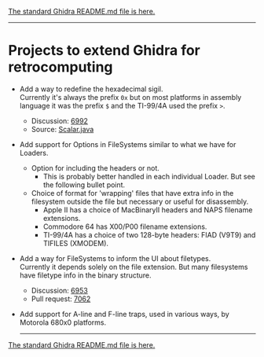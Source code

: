 [The standard Ghidra README.md file is here.][readme_orig]

---

# Projects to extend Ghidra for retrocomputing

- Add a way to redefine the hexadecimal sigil.  
  Currently it's always the prefix `0x` but on most platforms in assembly language it was the prefix `$` and the TI-99/4A used the prefix `>`.
  - Discussion: [6992][d6992]
  - Source: [Scalar.java][scalar_java]

- Add support for Options in FileSystems similar to what we have for Loaders.
  - Option for including the headers or not.
    - This is probably better handled in each individual Loader. But see the following bullet point.
  - Choice of format for 'wrapping' files that have extra info in the filesystem outside the file but necessary or useful for disassembly.
    - Apple II has a choice of MacBinaryII headers and NAPS filename extensions.
    - Commodore 64 has X00/P00 filename extensions.
    - TI-99/4A has a choice of two 128-byte headers: FIAD (V9T9) and TIFILES (XMODEM).

- Add a way for FileSystems to inform the UI about filetypes.  
  Currently it depends solely on the file extension. But many filesystems have filetype info in the binary structure.
  - Discussion: [6953][d6953]
  - Pull request: [7062][pr7062]
 
- Add support for A-line and F-line traps, used in various ways, by Motorola 680x0 platforms.

  ---

[The standard Ghidra README.md file is here.][readme_orig]

[d6953]: https://github.com/NationalSecurityAgency/ghidra/discussions/6953
[d6992]: https://github.com/NationalSecurityAgency/ghidra/discussions/6992
[pr7062]: https://github.com/NationalSecurityAgency/ghidra/pull/7062
[readme_orig]: README_orig.md
[scalar_java]: https://github.com/hippietrail/ghidra/blob/master/Ghidra/Framework/SoftwareModeling/src/main/java/ghidra/program/model/scalar/Scalar.java#L286
